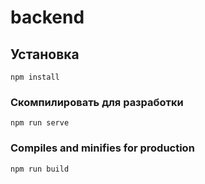 # backend

## Установка
```
npm install
```

### Скомпилировать для разработки
```
npm run serve
```

### Compiles and minifies for production
```
npm run build
```


